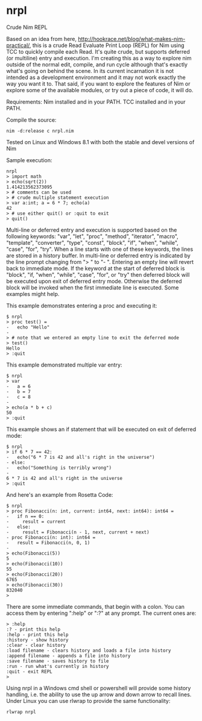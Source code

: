 # nrpl
Crude Nim REPL

Based on an idea from here, <http://hookrace.net/blog/what-makes-nim-practical/>, this is a crude Read Evaluate Print Loop (REPL) for Nim using TCC to quickly compile each Read. It's quite crude, but supports deferred (or multiline) entry and execution. I'm creating this as a way to explore nim outside of the normal edit, compile, and run cycle although that's exactly what's going on behind the scene. In its current incarnation it is not intended as a development environment and it may not work exactly the way you want it to. That said, if you want to explore the features of Nim or explore some of the available modules, or try out a piece of code, it will do.

Requirements:
Nim installed and in your PATH.
TCC installed and in your PATH.

Compile the source:
```
nim -d:release c nrpl.nim
```
Tested on Linux and Windows 8.1 with both the stable and devel versions of Nim

Sample execution:
```
nrpl
> import math
> echo(sqrt(2))
1.414213562373095
> # comments can be used
> # crude multiple statement execution
> var a:int; a = 6 * 7; echo(a)
42
> # use either quit() or :quit to exit
> quit()
```
Multi-line or deferred entry and execution is supported based on the following keywords: "var", "let", "proc", "method", "iterator", "macro", "template", "converter", "type", "const",  "block", "if", "when", "while", "case", "for", "try". When a line starts with one of these keywords, the lines are stored in a history buffer. In multi-line or deferred entry is indicated by the line prompt changing from "> " to "- ". Entering an empty line will revert back to immediate mode. If the keyword at the start of deferred block is "block", "if, "when", "while", "case", "for", or "try" then deferred block will be executed upon exit of deferred entry mode. Otherwise the deferred block will be invoked when the first immediate line is executed. Some examples might help.

This example demonstrates entering a proc and executing it:
```
$ nrpl
> proc test() =
-   echo "Hello"
-
> # note that we entered an empty line to exit the deferred mode
> test()
Hello
> :quit
```

This example demonstrated multiple var entry:
```
$ nrpl
> var
-   a = 6
-   b = 7
-   c = 8
-
> echo(a * b + c)
50
> :quit
```

This example shows an if statement that will be executed on exit of deferred mode:
```
$ nrpl
> if 6 * 7 == 42:
-   echo("6 * 7 is 42 and all's right in the universe")
- else:
-   echo("Something is terribly wrong")
-
6 * 7 is 42 and all's right in the universe
> :quit
```
And here's an example from Rosetta Code:
```
$ nrpl
> proc Fibonacci(n: int, current: int64, next: int64): int64 =
-   if n == 0:
-     result = current
-   else:
-     result = Fibonacci(n - 1, next, current + next)
- proc Fibonacci(n: int): int64 =
-   result = Fibonacci(n, 0, 1)
-
> echo(Fibonacci(5))
5
> echo(Fibonacci(10))
55
> echo(Fibonacci(20))
6765
> echo(Fibonacci(30))
832040
>
```

There are some immediate commands, that begin with a colon. You can access them by entering ":help" or ":?" at any prompt. The current ones are:
```
> :help
:? - print this help
:help - print this help
:history - show history
:clear - clear history
:load filename - clears history and loads a file into history
:append filename - appends a file into history
:save filename - saves history to file
:run - run what's currently in history
:quit - exit REPL
>
```

Using nrpl in a Windows cmd shell or powershell will provide some history handling, i.e. the ability to use the up arrow and down arrow to recall lines. Under Linux you can use rlwrap to provide the same functionality:

```
rlwrap nrpl
```
